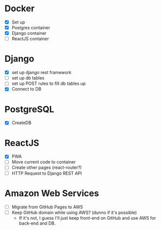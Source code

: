 # Docker

- [X] Set up
- [X] Postgres container
- [X] Django container
- [ ] ReactJS container

# Django

- [X] set up django rest framework
- [ ] set up db tables
- [ ] set up POST rules to fill db tables up
- [X] Connect to DB

# PostgreSQL

- [X] CreateDB

# ReactJS

- [X] PWA
- [ ] Move current code to container
- [ ] Create other pages (react-router?)
- [ ] HTTP Request to Django REST API

# Amazon Web Services

- [ ] Migrate from GitHub Pages to AWS
- [ ] Keep GitHub domain while using AWS? (dunno if it's possible)
  * If it's not, I guess I'll just keep front-end on GitHub and use AWS for
    back-end and DB.

